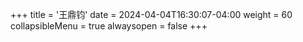 +++
title = '王鼎钧'
date = 2024-04-04T16:30:07-04:00
weight = 60
collapsibleMenu = true
alwaysopen = false
+++
